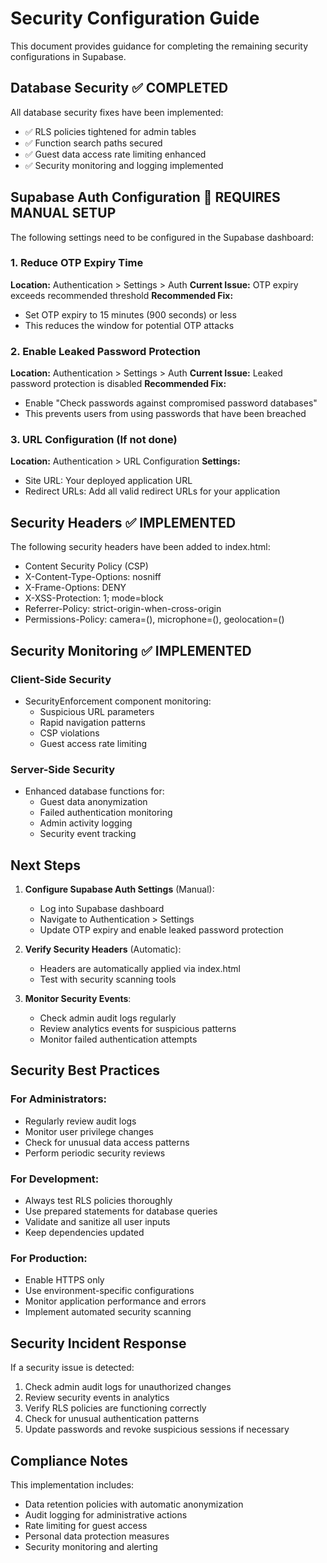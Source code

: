 # Security Configuration Guide

This document provides guidance for completing the remaining security configurations in Supabase.

## Database Security ✅ COMPLETED

All database security fixes have been implemented:
- ✅ RLS policies tightened for admin tables
- ✅ Function search paths secured
- ✅ Guest data access rate limiting enhanced
- ✅ Security monitoring and logging implemented

## Supabase Auth Configuration 🔧 REQUIRES MANUAL SETUP

The following settings need to be configured in the Supabase dashboard:

### 1. Reduce OTP Expiry Time
**Location:** Authentication > Settings > Auth
**Current Issue:** OTP expiry exceeds recommended threshold
**Recommended Fix:**
- Set OTP expiry to 15 minutes (900 seconds) or less
- This reduces the window for potential OTP attacks

### 2. Enable Leaked Password Protection
**Location:** Authentication > Settings > Auth
**Current Issue:** Leaked password protection is disabled
**Recommended Fix:**
- Enable "Check passwords against compromised password databases"
- This prevents users from using passwords that have been breached

### 3. URL Configuration (If not done)
**Location:** Authentication > URL Configuration
**Settings:**
- Site URL: Your deployed application URL
- Redirect URLs: Add all valid redirect URLs for your application

## Security Headers ✅ IMPLEMENTED

The following security headers have been added to index.html:
- Content Security Policy (CSP)
- X-Content-Type-Options: nosniff
- X-Frame-Options: DENY
- X-XSS-Protection: 1; mode=block
- Referrer-Policy: strict-origin-when-cross-origin
- Permissions-Policy: camera=(), microphone=(), geolocation=()

## Security Monitoring ✅ IMPLEMENTED

### Client-Side Security
- SecurityEnforcement component monitoring:
  - Suspicious URL parameters
  - Rapid navigation patterns
  - CSP violations
  - Guest access rate limiting

### Server-Side Security
- Enhanced database functions for:
  - Guest data anonymization
  - Failed authentication monitoring
  - Admin activity logging
  - Security event tracking

## Next Steps

1. **Configure Supabase Auth Settings** (Manual):
   - Log into Supabase dashboard
   - Navigate to Authentication > Settings
   - Update OTP expiry and enable leaked password protection

2. **Verify Security Headers** (Automatic):
   - Headers are automatically applied via index.html
   - Test with security scanning tools

3. **Monitor Security Events**:
   - Check admin audit logs regularly
   - Review analytics events for suspicious patterns
   - Monitor failed authentication attempts

## Security Best Practices

### For Administrators:
- Regularly review audit logs
- Monitor user privilege changes
- Check for unusual data access patterns
- Perform periodic security reviews

### For Development:
- Always test RLS policies thoroughly
- Use prepared statements for database queries
- Validate and sanitize all user inputs
- Keep dependencies updated

### For Production:
- Enable HTTPS only
- Use environment-specific configurations
- Monitor application performance and errors
- Implement automated security scanning

## Security Incident Response

If a security issue is detected:
1. Check admin audit logs for unauthorized changes
2. Review security events in analytics
3. Verify RLS policies are functioning correctly
4. Check for unusual authentication patterns
5. Update passwords and revoke suspicious sessions if necessary

## Compliance Notes

This implementation includes:
- Data retention policies with automatic anonymization
- Audit logging for administrative actions
- Rate limiting for guest access
- Personal data protection measures
- Security monitoring and alerting